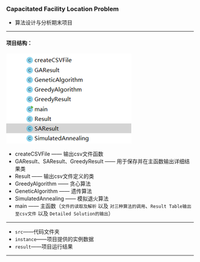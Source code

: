 ### Capacitated Facility Location Problem
- 算法设计与分析期末项目

---

#### 项目结构：

![](/截图/proStru.png)

- createCSVFile —— 输出csv文件函数
- GAResult、SAResult、GreedyResult —— 用于保存并在主函数输出详细结果类
- Result —— 输出csv文件定义的类
- GreedyAlgorithm —— 贪心算法
- GeneticAlgorithm —— 遗传算法
- SimulatedAnnealing —— 模拟退火算法
- main —— 主函数（`文件的读取及解析` 以及 `对三种算法的调用`、`Result Table输出至csv文件` 以及 `Detailed Solution的输出`）

---

- `src`——代码文件夹
- `instance`——项目提供的实例数据
- `result`——项目运行结果

---
